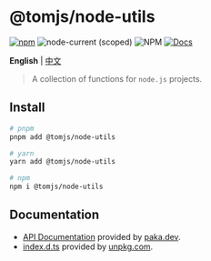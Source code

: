 # @tomjs/node-utils

[![npm](https://img.shields.io/npm/v/@tomjs/node-utils)](https://www.npmjs.com/package/@tomjs/node-utils) ![node-current (scoped)](https://img.shields.io/node-utils/v/@tomjs/node-utils) ![NPM](https://img.shields.io/npm/l/@tomjs/node-utils) [![Docs](https://www.paka.dev/badges/v0/cute.svg)](https://www.paka.dev/npm/@tomjs/node-utils)

**English** | [中文](./README.zh_CN.md)

> A collection of functions for `node.js` projects.

## Install

```bash
# pnpm
pnpm add @tomjs/node-utils

# yarn
yarn add @tomjs/node-utils

# npm
npm i @tomjs/node-utils
```

## Documentation

- [API Documentation](https://paka.dev/npm/@tomjs/node-utils) provided by [paka.dev](https://paka.dev).
- [index.d.ts](https://www.unpkg.com/browse/@tomjs/node-utils/dist/index.d.ts) provided by [unpkg.com](https://www.unpkg.com).
